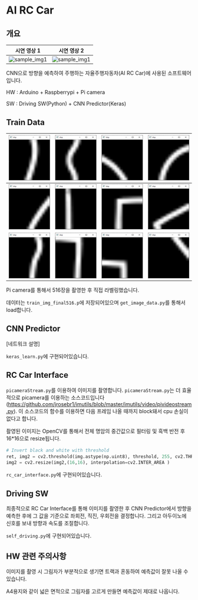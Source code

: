 # AI RC Car
## 개요

|               시연 영상 1                |               시연 영상 2                |
| :--------------------------------------: | :--------------------------------------: |
| ![sample_img1](./images/sample_img1.gif) | ![sample_img1](./images/sample_img2.gif) |

CNN으로 방향을 예측하여 주행하는 자율주행자동차(AI RC Car)에 사용된 소프트웨어입니다.

HW : Arduino + Raspberrypi + Pi camera

SW : Driving SW(Python) + CNN Predictor(Keras)



## Train Data

| ![sample1](./images/sample1.PNG) | ![sample1](./images/sample2.PNG)  | ![sample1](./images/sample3.PNG)  | ![sample1](./images/sample4.PNG)  |
| -------------------------------- | --------------------------------- | --------------------------------- | --------------------------------- |
| ![sample1](./images/sample5.PNG) | ![sample1](./images/sample6.PNG)  | ![sample1](./images/sample7.PNG)  | ![sample1](./images/sample8.PNG)  |
| ![sample1](./images/sample9.PNG) | ![sample1](./images/sample10.PNG) | ![sample1](./images/sample11.PNG) | ![sample1](./images/sample12.PNG) |

Pi camera를 통해서 516장을 촬영한 후 직접 라벨링했습니다.

데이터는 `train_img_final516.p`에 저장되어있으며 `get_image_data.py`를 통해서 load합니다.



## CNN Predictor

[네트워크 설명]

`keras_learn.py`에 구현되어있습니다.



## RC Car Interface

`picameraStream.py`를 이용하여 이미지를 촬영합니다. `picameraStream.py`는 더 효율적으로 picamera를 이용하는 소스코드입니다(https://github.com/jrosebr1/imutils/blob/master/imutils/video/pivideostream.py). 이 소스코드의 함수를 이용하면 다음 프레임 나올 때까지 block돼서 cpu 손실이 없다고 합니다. 

촬영된 이미지는 OpenCV를 통해서 전체 명암의 중간값으로 필터링 및 흑백 반전 후 16*16으로 resize됩니다.

```python
# Invert black and white with threshold
ret, img2 = cv2.threshold(img.astype(np.uint8), threshold, 255, cv2.THRESH_BINARY_INV)
img2 = cv2.resize(img2,(16,16), interpolation=cv2.INTER_AREA )
```

`rc_car_interface.py`에 구현되어있습니다.



## Driving SW

최종적으로 RC Car Interface를 통해 이미지를 촬영한 후 CNN Predictor에서 방향을 예측한 후에 그 값을 기준으로 좌회전, 직진, 우회전을 결정합니다. 그리고 아두이노에 신호를 보내 방향과 속도를 조절합니다.

`self_driving.py`에 구현되어있습니다.



## HW 관련 주의사항

이미지를 촬영 시 그림자가 부분적으로 생기면 트랙과 혼동하여 예측값이 잘못 나올 수 있습니다.

A4용지와 같이 넓은 면적으로 그림자를 고르게 만들면 예측값이 제대로 나옵니다.